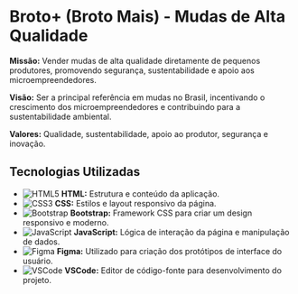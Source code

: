 # Broto+ (Broto Mais) - Mudas de Alta Qualidade

**Missão:** Vender mudas de alta qualidade diretamente de pequenos produtores, promovendo segurança, sustentabilidade e apoio aos microempreendedores.

**Visão:** Ser a principal referência em mudas no Brasil, incentivando o crescimento dos microempreendedores e contribuindo para a sustentabilidade ambiental.

**Valores:** Qualidade, sustentabilidade, apoio ao produtor, segurança e inovação.

## Tecnologias Utilizadas

- ![HTML5](https://img.shields.io/badge/HTML5-E34F26?style=for-the-badge&logo=html5&logoColor=white) **HTML:** Estrutura e conteúdo da aplicação.
- ![CSS3](https://img.shields.io/badge/CSS3-1572B6?style=for-the-badge&logo=css3&logoColor=white) **CSS:** Estilos e layout responsivo da página.
- ![Bootstrap](https://img.shields.io/badge/Bootstrap-563D7C?style=for-the-badge&logo=bootstrap&logoColor=white) **Bootstrap:** Framework CSS para criar um design responsivo e moderno.
- ![JavaScript](https://img.shields.io/badge/JavaScript-F7DF1E?style=for-the-badge&logo=javascript&logoColor=black) **JavaScript:** Lógica de interação da página e manipulação de dados.
- ![Figma](https://img.shields.io/badge/Figma-F24E1E?style=for-the-badge&logo=figma&logoColor=white) **Figma:** Utilizado para criação dos protótipos de interface do usuário.
- ![VSCode](https://img.shields.io/badge/VSCode-0078D4?style=for-the-badge&logo=visual%20studio%20code&logoColor=white) **VSCode:** Editor de código-fonte para desenvolvimento do projeto.
